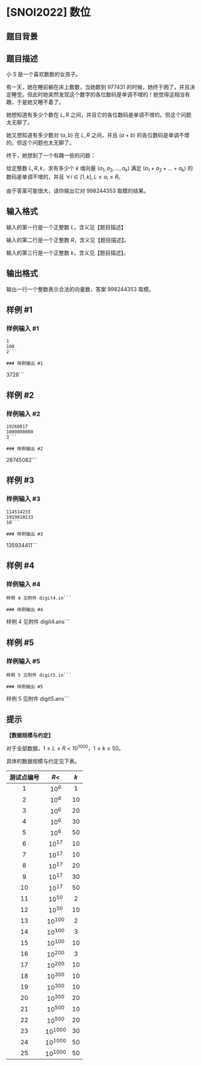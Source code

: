 # [SNOI2022] 数位

## 题目背景



## 题目描述

小 S 是一个喜欢数数的女孩子。

有一天，她在睡前躺在床上数数，当她数到 $977431$ 的时候，她终于困了，并且决定睡觉。但此时她突然发现这个数字的各位数码是单调不增的！她觉得这相当有趣，于是她又睡不着了。

她想知道有多少个数在 $L, R$ 之间，并且它的各位数码是单调不增的。但这个问题太无聊了。

她又想知道有多少数对 $(a, b)$ 在 $L, R$ 之间，并且 $(a + b)$ 的各位数码是单调不增的。但这个问题也太无聊了。

终于，她想到了一个有趣一些的问题：

给定整数 $L, R, k$，求有多少个 $k$ 维向量 $(a_1, a_2, ..., a_k)$ 满足 $(a_1 + a_2 + ... + a_k)$ 的数码是单调不增的，并且 $\forall i \in [1, k],  L \leq a_i \leq R$。

由于答案可能很大，请你输出它对 $998244353$ 取模的结果。

## 输入格式

输入的第一行是一个正整数 $L$，含义见【题目描述】

输入的第二行是一个正整数 $R$，含义见【题目描述】。

输入的第三行是一个正整数 $k$，含义见【题目描述】。

## 输出格式

输出一行一个整数表示合法的向量数，答案 $998244353$ 取模。

## 样例 #1

### 样例输入 #1
```
1
100
2```

### 样例输出 #1

```
3728```

## 样例 #2

### 样例输入 #2
```
19260817
1000000000
3```

### 样例输出 #2

```
28745082```

## 样例 #3

### 样例输入 #3
```
114514233
1919810233
10```

### 样例输出 #3

```
135934411```

## 样例 #4

### 样例输入 #4
```
样例 4 见附件 digit4.in```

### 样例输出 #4

```
样例 4 见附件 digit4.ans```

## 样例 #5

### 样例输入 #5
```
样例 5 见附件 digit5.in```

### 样例输出 #5

```
样例 5 见附件 digit5.ans```

## 提示

**【数据规模与约定】**

对于全部数据，$1 \leq L \leq R < 10^{1000}$，$1 \leq k \leq 50$。

具体的数据规模与约定见下表。

| 测试点编号 |    $R<$     | $k$  |
| :--------: | :---------: | :--: |
|    $1$     |   $10^6$    | $1$  |
|    $2$     |   $10^6$    | $10$ |
|    $3$     |   $10^6$    | $20$ |
|    $4$     |   $10^6$    | $30$ |
|    $5$     |   $10^6$    | $50$ |
|    $6$     |  $10^{17}$  | $10$ |
|    $7$     |  $10^{17}$  | $10$ |
|    $8$     |  $10^{17}$  | $20$ |
|    $9$     |  $10^{17}$  | $30$ |
|    $10$    |  $10^{17}$  | $50$ |
|    $11$    |  $10^{50}$  | $2$  |
|    $12$    |  $10^{50}$  | $10$ |
|    $13$    | $10^{100}$  | $2$  |
|    $14$    | $10^{100}$  | $3$  |
|    $15$    | $10^{100}$  | $10$ |
|    $16$    | $10^{200}$  | $3$  |
|    $17$    | $10^{200}$  | $10$ |
|    $18$    | $10^{300}$  | $10$ |
|    $19$    | $10^{300}$  | $10$ |
|    $20$    | $10^{300}$  | $20$ |
|    $21$    | $10^{500}$  | $10$ |
|    $22$    | $10^{500}$  | $20$ |
|    $23$    | $10^{1000}$ | $30$ |
|    $24$    | $10^{1000}$  | $50$ |
|    $25$    | $10^{1000}$  | $50$ |
